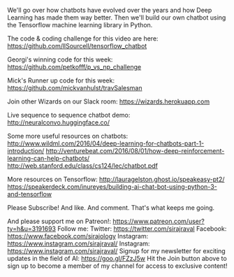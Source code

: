 We'll go over how chatbots have evolved over the years and how Deep Learning has made them way better. Then we'll build our own chatbot using the Tensorflow machine learning library in Python.

The code & coding challenge for this video are here:
https://github.com/llSourcell/tensorflow_chatbot

Georgi's winning code for this week:
https://github.com/petkofff/p_vs_np_challenge

Mick's Runner up code for this week:
https://github.com/mickvanhulst/travSalesman

Join other Wizards on our Slack room:
https://wizards.herokuapp.com

Live sequence to sequence chatbot demo:
http://neuralconvo.huggingface.co/

Some more useful resources on chatbots:
http://www.wildml.com/2016/04/deep-learning-for-chatbots-part-1-introduction/
http://venturebeat.com/2016/08/01/how-deep-reinforcement-learning-can-help-chatbots/
http://web.stanford.edu/class/cs124/lec/chatbot.pdf

More resources on Tensorflow:
http://lauragelston.ghost.io/speakeasy-pt2/
https://speakerdeck.com/inureyes/building-ai-chat-bot-using-python-3-and-tensorflow

Please Subscribe! And like. And comment. That's what keeps me going.

And please support me on Patreon!:
https://www.patreon.com/user?ty=h&u=3191693
Follow me:
Twitter: https://twitter.com/sirajraval
Facebook: https://www.facebook.com/sirajology Instagram: https://www.instagram.com/sirajraval/ Instagram: https://www.instagram.com/sirajraval/ 
Signup for my newsletter for exciting updates in the field of AI:
https://goo.gl/FZzJ5w
Hit the Join button above to sign up to become a member of my channel for access to exclusive content!